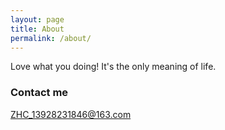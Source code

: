 ```yaml
---
layout: page
title: About
permalink: /about/
---
```


Love what you doing! It's the only meaning of life.

### Contact me

[ZHC_13928231846@163.com](mailto:ZHC_13928231846@163.com)
